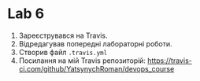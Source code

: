 # Lab 6
1. Зареєструвався на Travis.
2. Відредагував попередні лабораторні роботи.
3. Створив файл `.travis.yml`
4. Посилання на мій Travis репозиторій: https://travis-ci.com/github/YatsynychRoman/devops_course
